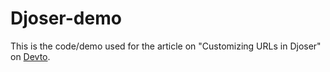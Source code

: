 # Djoser-demo

This is the code/demo used for the article on "Customizing URLs in Djoser" on [Devto](https://dev.to/ifihan/customizing-urls-in-djoser-ci1).